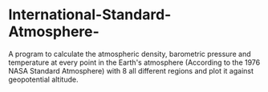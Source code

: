 # International-Standard-Atmosphere-
A program to calculate the atmospheric density, barometric pressure and temperature at every point in the Earth's atmosphere (According to the 1976 NASA Standard Atmosphere) with 8 all different regions and plot it against geopotential altitude. 
